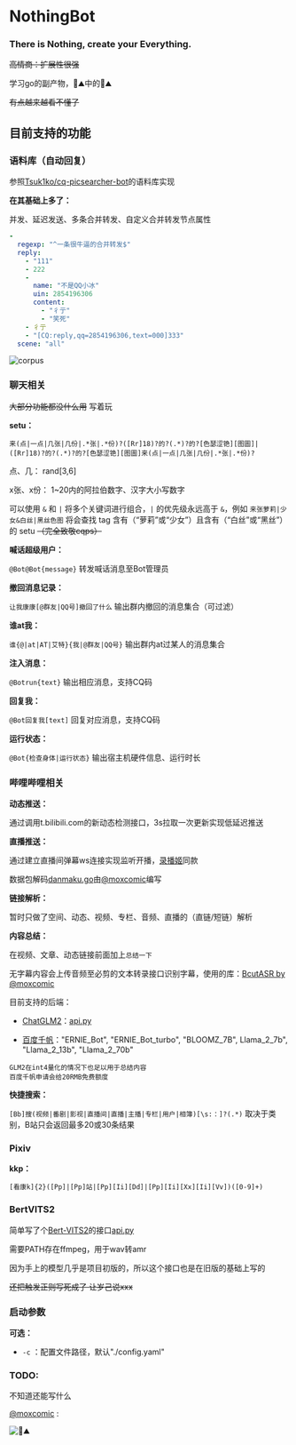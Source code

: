 # NothingBot
### There is Nothing, create your Everything.

~~高情商：扩展性很强~~

学习go的副产物，💩⛰️中的💩⛰️

~~有点越来越看不懂了~~

## 目前支持的功能

### 语料库（自动回复）

参照[Tsuk1ko/cq-picsearcher-bot](https://github.com/Tsuk1ko/cq-picsearcher-bot)的语料库实现

**在其基础上多了：**

并发、延迟发送、多条合并转发、自定义合并转发节点属性

```yaml
-
  regexp: "^一条很牛逼的合并转发$"
  reply:
    - "111"
    - 222
    -
      name: "不是QQ小冰"
      uin: 2854196306
      content:
        - "彳亍"
        - "笑死"
    - 彳亍
    - "[CQ:reply,qq=2854196306,text=000]333"
  scene: "all"
```

![corpus](https://github.com/Miuzarte/NothingBot/assets/66856838/15576647-c5ea-4948-8a13-947a7ac3ad81)

### 聊天相关

~~大部分功能都没什么用~~ 写着玩

**setu：**

`来(点|一点|几张|几份|.*张|.*份)?([Rr]18)?的?(.*)?的?[色瑟涩铯][图圖]|([Rr]18)?的?(.*)?的?[色瑟涩铯][图圖]来(点|一点|几张|几份|.*张|.*份)?`

点、几： rand[3,6]

x张、x份： 1~20内的阿拉伯数字、汉字大小写数字

可以使用 `&` 和 `|` 将多个关键词进行组合，`|` 的优先级永远高于 `&`，例如 `来张萝莉|少女&白丝|黑丝色图` 将会查找 tag 含有（“萝莉”或“少女”）且含有（“白丝”或“黑丝”）的 setu ~~（完全致敬cqps）~~

**喊话超级用户：**

`@Bot@Bot{message}` 转发喊话消息至Bot管理员

**撤回消息记录：**

`让我康康[@群友|QQ号]撤回了什么` 输出群内撤回的消息集合（可过滤）

**谁at我：**

`谁{@|at|AT|艾特}{我|@群友|QQ号}` 输出群内at过某人的消息集合

**注入消息：**

`@Botrun{text}` 输出相应消息，支持CQ码

**回复我：**

`@Bot回复我[text]` 回复对应消息，支持CQ码

**运行状态：**

`@Bot{检查身体|运行状态}` 输出宿主机硬件信息、运行时长

### 哔哩哔哩相关

**动态推送：**

通过调用t.bilibili.com的新动态检测接口，3s拉取一次更新实现低延迟推送

**直播推送：**

通过建立直播间弹幕ws连接实现监听开播，[录播姬](https://github.com/BililiveRecorder/BililiveRecorder)同款

数据包解码[danmaku.go](danmaku.go)由[@moxcomic](https://github.com/moxcomic)编写

**链接解析：**

暂时只做了空间、动态、视频、专栏、音频、直播的（直链/短链）解析

**内容总结：**

在视频、文章、动态链接前面加上`总结一下`

无字幕内容会上传音频至必剪的文本转录接口识别字幕，使用的库：[BcutASR by @moxcomic](https://github.com/moxcomic/BcutAsr)

目前支持的后端：

- [ChatGLM2](https://github.com/THUDM/ChatGLM2-6B)：[api.py](https://github.com/THUDM/ChatGLM2-6B/blob/main/api.py)

- [百度千帆](https://console.bce.baidu.com/qianfan)："ERNIE_Bot", "ERNIE_Bot_turbo", "BLOOMZ_7B", Llama_2_7b", "Llama_2_13b", "Llama_2_70b"

```
GLM2在int4量化的情况下也足以用于总结内容
百度千帆申请会给20RMB免费额度
```

**快捷搜索：**

`[Bb]搜(视频|番剧|影视|直播间|直播|主播|专栏|用户|相簿)[\s:：]?(.*)` 取决于类别，B站只会返回最多20或30条结果

### Pixiv

**kkp：**

`[看康k]{2}([Pp]|[Pp]站|[Pp][Ii][Dd]|[Pp][Ii][Xx][Ii][Vv])([0-9]+)`

### BertVITS2

简单写了个[Bert-VITS2](https://github.com/Stardust-minus/Bert-VITS2)的接口[api.py](./apiForBertVITS2/api.py)

需要PATH存在ffmpeg，用于wav转amr

因为手上的模型几乎是项目初版的，所以这个接口也是在旧版的基础上写的

~~还把触发正则写死成了 让岁己说xxx~~

### 启动参数

**可选：**

- `-c` ：配置文件路径，默认"./config.yaml"

### TODO:

不知道还能写什么

[@moxcomic](https://github.com/moxcomic) :

![💩⛰️](https://github.com/Miuzarte/NothingBot/assets/66856838/98eb9a3e-c27c-4d08-8182-2332cf956198)
